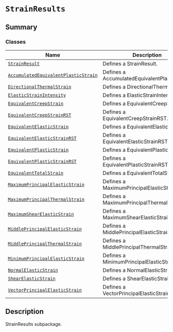 <!-- vale off -->

<a id="module-ansys.mechanical.stubs.v241.Ansys.ACT.Automation.Mechanical.Results.StrainResults"></a>

<a id="strainresults"></a>

# `StrainResults`

<a id="summary"></a>

## Summary

### Classes

| Name | Description |
|----------------------------------------------------------------------------------------------------------------------------------------------------------------------------------------------------|-----------------------------------------------|
| [`StrainResult`](StrainResult.md#ansys.mechanical.stubs.v241.Ansys.ACT.Automation.Mechanical.Results.StrainResults.StrainResult)                                                                   | Defines a StrainResult.                       |
| [`AccumulatedEquivalentPlasticStrain`](AccumulatedEquivalentPlasticStrain.md#ansys.mechanical.stubs.v241.Ansys.ACT.Automation.Mechanical.Results.StrainResults.AccumulatedEquivalentPlasticStrain) | Defines a AccumulatedEquivalentPlasticStrain. |
| [`DirectionalThermalStrain`](DirectionalThermalStrain.md#ansys.mechanical.stubs.v241.Ansys.ACT.Automation.Mechanical.Results.StrainResults.DirectionalThermalStrain)                               | Defines a DirectionalThermalStrain.           |
| [`ElasticStrainIntensity`](ElasticStrainIntensity.md#ansys.mechanical.stubs.v241.Ansys.ACT.Automation.Mechanical.Results.StrainResults.ElasticStrainIntensity)                                     | Defines a ElasticStrainIntensity.             |
| [`EquivalentCreepStrain`](EquivalentCreepStrain.md#ansys.mechanical.stubs.v241.Ansys.ACT.Automation.Mechanical.Results.StrainResults.EquivalentCreepStrain)                                        | Defines a EquivalentCreepStrain.              |
| [`EquivalentCreepStrainRST`](EquivalentCreepStrainRST.md#ansys.mechanical.stubs.v241.Ansys.ACT.Automation.Mechanical.Results.StrainResults.EquivalentCreepStrainRST)                               | Defines a EquivalentCreepStrainRST.           |
| [`EquivalentElasticStrain`](EquivalentElasticStrain.md#ansys.mechanical.stubs.v241.Ansys.ACT.Automation.Mechanical.Results.StrainResults.EquivalentElasticStrain)                                  | Defines a EquivalentElasticStrain.            |
| [`EquivalentElasticStrainRST`](EquivalentElasticStrainRST.md#ansys.mechanical.stubs.v241.Ansys.ACT.Automation.Mechanical.Results.StrainResults.EquivalentElasticStrainRST)                         | Defines a EquivalentElasticStrainRST.         |
| [`EquivalentPlasticStrain`](EquivalentPlasticStrain.md#ansys.mechanical.stubs.v241.Ansys.ACT.Automation.Mechanical.Results.StrainResults.EquivalentPlasticStrain)                                  | Defines a EquivalentPlasticStrain.            |
| [`EquivalentPlasticStrainRST`](EquivalentPlasticStrainRST.md#ansys.mechanical.stubs.v241.Ansys.ACT.Automation.Mechanical.Results.StrainResults.EquivalentPlasticStrainRST)                         | Defines a EquivalentPlasticStrainRST.         |
| [`EquivalentTotalStrain`](EquivalentTotalStrain.md#ansys.mechanical.stubs.v241.Ansys.ACT.Automation.Mechanical.Results.StrainResults.EquivalentTotalStrain)                                        | Defines a EquivalentTotalStrain.              |
| [`MaximumPrincipalElasticStrain`](MaximumPrincipalElasticStrain.md#ansys.mechanical.stubs.v241.Ansys.ACT.Automation.Mechanical.Results.StrainResults.MaximumPrincipalElasticStrain)                | Defines a MaximumPrincipalElasticStrain.      |
| [`MaximumPrincipalThermalStrain`](MaximumPrincipalThermalStrain.md#ansys.mechanical.stubs.v241.Ansys.ACT.Automation.Mechanical.Results.StrainResults.MaximumPrincipalThermalStrain)                | Defines a MaximumPrincipalThermalStrain.      |
| [`MaximumShearElasticStrain`](MaximumShearElasticStrain.md#ansys.mechanical.stubs.v241.Ansys.ACT.Automation.Mechanical.Results.StrainResults.MaximumShearElasticStrain)                            | Defines a MaximumShearElasticStrain.          |
| [`MiddlePrincipalElasticStrain`](MiddlePrincipalElasticStrain.md#ansys.mechanical.stubs.v241.Ansys.ACT.Automation.Mechanical.Results.StrainResults.MiddlePrincipalElasticStrain)                   | Defines a MiddlePrincipalElasticStrain.       |
| [`MiddlePrincipalThermalStrain`](MiddlePrincipalThermalStrain.md#ansys.mechanical.stubs.v241.Ansys.ACT.Automation.Mechanical.Results.StrainResults.MiddlePrincipalThermalStrain)                   | Defines a MiddlePrincipalThermalStrain.       |
| [`MinimumPrincipalElasticStrain`](MinimumPrincipalElasticStrain.md#ansys.mechanical.stubs.v241.Ansys.ACT.Automation.Mechanical.Results.StrainResults.MinimumPrincipalElasticStrain)                | Defines a MinimumPrincipalElasticStrain.      |
| [`NormalElasticStrain`](NormalElasticStrain.md#ansys.mechanical.stubs.v241.Ansys.ACT.Automation.Mechanical.Results.StrainResults.NormalElasticStrain)                                              | Defines a NormalElasticStrain.                |
| [`ShearElasticStrain`](ShearElasticStrain.md#ansys.mechanical.stubs.v241.Ansys.ACT.Automation.Mechanical.Results.StrainResults.ShearElasticStrain)                                                 | Defines a ShearElasticStrain.                 |
| [`VectorPrincipalElasticStrain`](VectorPrincipalElasticStrain.md#ansys.mechanical.stubs.v241.Ansys.ACT.Automation.Mechanical.Results.StrainResults.VectorPrincipalElasticStrain)                   | Defines a VectorPrincipalElasticStrain.       |

<a id="description"></a>

## Description

StrainResults subpackage.

<!-- !! processed by numpydoc !! -->
<!-- vale on -->
